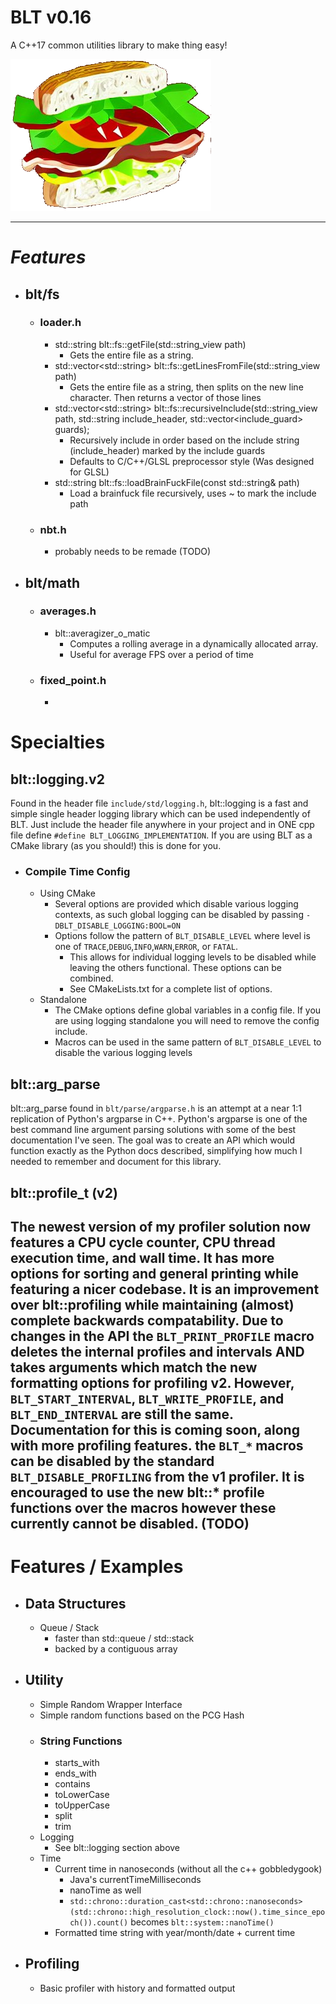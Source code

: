 # **BLT v0.16**
A C++17 common utilities library to make thing easy! 

![Icon](icon_large.png)

---

# ***Features***
- ## blt/fs
  - ### loader.h
    - std::string blt::fs::getFile(std::string_view path)
      - Gets the entire file as a string.
    - std::vector\<std::string> blt::fs::getLinesFromFile(std::string_view path)
      - Gets the entire file as a string, then splits on the new line character. Then returns a vector of those lines
    - std::vector\<std::string> blt::fs::recursiveInclude(std::string_view path, std::string include_header, std::vector<include_guard> guards);
      - Recursively include in order based on the include string (include_header) marked by the include guards
      - Defaults to C/C++/GLSL preprocessor style (Was designed for GLSL)
    - std::string blt::fs::loadBrainFuckFile(const std::string& path)
      - Load a brainfuck file recursively, uses ~ to mark the include path
  - ### nbt.h
    - probably needs to be remade (TODO)
- ## blt/math
  - ### averages.h
    - blt::averagizer_o_matic
      - Computes a rolling average in a dynamically allocated array.
      - Useful for average FPS over a period of time
  - ### fixed_point.h
    - 

# Specialties
## blt::logging.v2 
Found in the header file `include/std/logging.h`, blt::logging is a fast and simple
single header logging library which can be used independently of BLT. Just include
the header file anywhere in your project and in ONE cpp file define `#define BLT_LOGGING_IMPLEMENTATION`.
If you are using BLT as a CMake library (as you should!) this is done for you.
- ### Compile Time Config
  - Using CMake
    - Several options are provided which disable various logging contexts, as such global logging can be disabled by passing `-DBLT_DISABLE_LOGGING:BOOL=ON`
    - Options follow the pattern of `BLT_DISABLE_LEVEL` where level is one of `TRACE`,`DEBUG`,`INFO`,`WARN`,`ERROR`, or `FATAL`.
      - This allows for individual logging levels to be disabled while leaving the others functional. These options can be combined.
      - See CMakeLists.txt for a complete list of options.
  - Standalone
    - The CMake options define global variables in a config file. If you are using logging standalone you will need to remove the config include.
    - Macros can be used in the same pattern of `BLT_DISABLE_LEVEL` to disable the various logging levels
## blt::arg_parse
blt::arg_parse found in `blt/parse/argparse.h` is an attempt at a near 1:1 replication of Python's argparse in C++. 
Python's argparse is one of the best command line argument parsing solutions with some of the best documentation I've seen. 
The goal was to create an API which would function exactly as the Python docs described, simplifying how much I needed to remember and document for this library.
## blt::profile_t (v2)
The newest version of my profiler solution now features a CPU cycle counter, CPU thread execution time, and wall time. It has more options for
sorting and general printing while featuring a nicer codebase. It is an improvement over blt::profiling while maintaining (almost) complete backwards
compatability. Due to changes in the API the `BLT_PRINT_PROFILE` macro deletes the internal profiles and intervals AND takes arguments which match
the new formatting options for profiling v2. However, `BLT_START_INTERVAL`, `BLT_WRITE_PROFILE`, and `BLT_END_INTERVAL` are still the same.
Documentation for this is coming soon, along with more profiling features. the `BLT_*` macros can be disabled by the standard `BLT_DISABLE_PROFILING`
from the v1 profiler. It is encouraged to use the new blt::* profile functions over the macros however these currently cannot be disabled. (TODO)
---

# **Features / Examples**
- ## Data Structures
  - Queue / Stack 
    - faster than std::queue / std::stack
    - backed by a contiguous array
- ## Utility
  - Simple Random Wrapper Interface
  - Simple random functions based on the PCG Hash
  - ### String Functions
    - starts_with
    - ends_with
    - contains
    - toLowerCase
    - toUpperCase
    - split
    - trim
  - Logging
    - See blt::logging section above
  - Time
    - Current time in nanoseconds (without all the c++ gobbledygook)
      - Java's currentTimeMilliseconds
      - nanoTime as well
      - `std::chrono::duration_cast<std::chrono::nanoseconds>(std::chrono::high_resolution_clock::now().time_since_epoch()).count()` becomes `blt::system::nanoTime()`
    - Formatted time string with year/month/date + current time
- ## Profiling
  - Basic profiler with history and formatted output